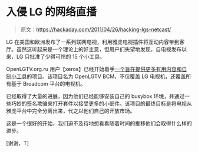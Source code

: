 # 入侵 LG 的网络直播

> 原文：<https://hackaday.com/2011/04/26/hacking-lgs-netcast/>

LG 在美国和欧洲发布了一系列联网电视，利用雅虎电视插件将互动内容带到客厅。虽然这听起来是一个理论上的好主意，但用户们失望地发现，自电视发布以来，LG 只批准了少得可怜的 15 个小工具。

OpenLGTV.org.ru 用户【xeros】已经开始着手[一个旨在提供更多有用内容和自制小工具](http://openlgtv.org.ru/forum/viewtopic.php?f=9&t=44)的项目。该项目名为 OpenLGTV BCM，不仅覆盖 LG 电视机，还覆盖所有基于 Broadcom 平台的电视机。

已经取得了大量的进展，因为他们已经能够安装自己的 busybox 环境，并通过一些巧妙的签名欺骗来打开套件以接受更多的小部件。该项目的最终目标是将电视从雅虎平台中完全分离出来，代之以他们自己的开放市场。

这是一个很好的开始，我们迫不及待地想看看随着时间的推移他们会取得什么样的进步。

[谢谢，T]